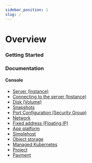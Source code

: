 ```yaml
---
sidebar_position: 1
slug: /
---
```


# Overview

### Getting Started

### Documentation

#### Console

- <a href="/userguide/instance">Server (Instance)</a>
- <a href="/userguide/connect-to-instance">Connecting to the server (Instance)</a>
- <a href="/userguide/volume">Disk (Volume)</a>
- <a href="/userguide/snapshot">Snapshots</a>
- <a href="/userguide/security">Port Configuration (Security Group)</a>
- <a href="/userguide/network">Network</a>
- <a href="/userguide/floating">Fixed address (Floating IP)</a>
- <a href="/userguide/app-platform">App platform</a>
- <a href="/userguide/simplehost">Simplehost</a>
- <a href="/userguide/object-storage">Object storage</a>
- <a href="/userguide/managed-kubernetes">Managed Kubernetes</a>
- <a href="/userguide/project">Project</a>
- <a href="/userguide/payment">Payment</a>